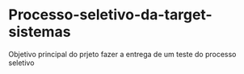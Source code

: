 # Processo-seletivo-da-target-sistemas
Objetivo principal do prjeto fazer a entrega de um teste do processo seletivo